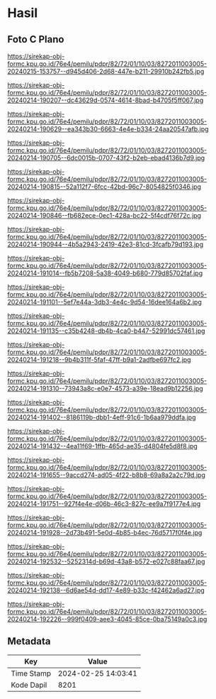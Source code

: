 # Hasil

## Foto C Plano

https://sirekap-obj-formc.kpu.go.id/76e4/pemilu/pdpr/82/72/01/10/03/8272011003005-20240215-153757--d945d406-2d68-447e-b211-29910b242fb5.jpg

https://sirekap-obj-formc.kpu.go.id/76e4/pemilu/pdpr/82/72/01/10/03/8272011003005-20240214-190207--dc43629d-0574-4614-8bad-b4705f5ff067.jpg

https://sirekap-obj-formc.kpu.go.id/76e4/pemilu/pdpr/82/72/01/10/03/8272011003005-20240214-190629--ea343b30-6663-4e4e-b334-24aa20547afb.jpg

https://sirekap-obj-formc.kpu.go.id/76e4/pemilu/pdpr/82/72/01/10/03/8272011003005-20240214-190705--6dc0015b-0707-43f2-b2eb-ebad4136b7d9.jpg

https://sirekap-obj-formc.kpu.go.id/76e4/pemilu/pdpr/82/72/01/10/03/8272011003005-20240214-190815--52a112f7-6fcc-42bd-96c7-8054825f0346.jpg

https://sirekap-obj-formc.kpu.go.id/76e4/pemilu/pdpr/82/72/01/10/03/8272011003005-20240214-190846--fb682ece-0ec1-428a-bc22-5f4cdf76f72c.jpg

https://sirekap-obj-formc.kpu.go.id/76e4/pemilu/pdpr/82/72/01/10/03/8272011003005-20240214-190944--4b5a2943-2419-42e3-81cd-3fcafb79d193.jpg

https://sirekap-obj-formc.kpu.go.id/76e4/pemilu/pdpr/82/72/01/10/03/8272011003005-20240214-191014--fb5b7208-5a38-4049-b680-779d85702faf.jpg

https://sirekap-obj-formc.kpu.go.id/76e4/pemilu/pdpr/82/72/01/10/03/8272011003005-20240214-191101--5ef7e44a-3db3-4e4c-9d54-16dee164a6b2.jpg

https://sirekap-obj-formc.kpu.go.id/76e4/pemilu/pdpr/82/72/01/10/03/8272011003005-20240214-191135--c35b4248-db4b-4ca0-b447-52991dc57461.jpg

https://sirekap-obj-formc.kpu.go.id/76e4/pemilu/pdpr/82/72/01/10/03/8272011003005-20240214-191218--9b4b311f-5faf-47ff-b9a1-2adfbe697fc2.jpg

https://sirekap-obj-formc.kpu.go.id/76e4/pemilu/pdpr/82/72/01/10/03/8272011003005-20240214-191310--73943a8c-e0e7-4573-a39e-18ead9b12256.jpg

https://sirekap-obj-formc.kpu.go.id/76e4/pemilu/pdpr/82/72/01/10/03/8272011003005-20240214-191402--8186119b-dbb1-4eff-91c6-1b6aa979ddfa.jpg

https://sirekap-obj-formc.kpu.go.id/76e4/pemilu/pdpr/82/72/01/10/03/8272011003005-20240214-191432--4ea11f69-1ffb-465d-ae35-d4804fe5d8f8.jpg

https://sirekap-obj-formc.kpu.go.id/76e4/pemilu/pdpr/82/72/01/10/03/8272011003005-20240214-191655--9accd274-ad05-4f22-b8b8-69a8a2a2c79d.jpg

https://sirekap-obj-formc.kpu.go.id/76e4/pemilu/pdpr/82/72/01/10/03/8272011003005-20240214-191751--927f4e4e-d06b-46c3-827c-ee9a7f9177e4.jpg

https://sirekap-obj-formc.kpu.go.id/76e4/pemilu/pdpr/82/72/01/10/03/8272011003005-20240214-191928--2d73b491-5e0d-4b85-b4ec-76d5717f0f4e.jpg

https://sirekap-obj-formc.kpu.go.id/76e4/pemilu/pdpr/82/72/01/10/03/8272011003005-20240214-192532--5252314d-b69d-43a8-b572-e027c88faa67.jpg

https://sirekap-obj-formc.kpu.go.id/76e4/pemilu/pdpr/82/72/01/10/03/8272011003005-20240214-192138--6d6ae54d-dd17-4e89-b33c-f42462a6ad27.jpg

https://sirekap-obj-formc.kpu.go.id/76e4/pemilu/pdpr/82/72/01/10/03/8272011003005-20240214-192226--999f0409-aee3-4045-85ce-0ba75149a0c3.jpg


## Metadata

| Key        | Value               |
| ---------- | ------------------- |
| Time Stamp | 2024-02-25 14:03:41 |
| Kode Dapil | 8201                |



